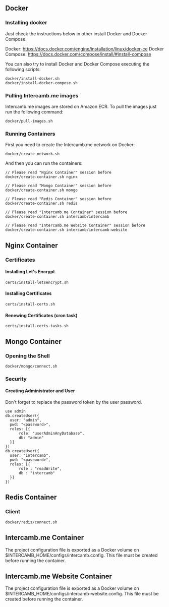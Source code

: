 ## Docker ##

### Installing docker ###

Just check the instructions below in other install Docker and Docker Compose:

Docker: https://docs.docker.com/engine/installation/linux/docker-ce
Docker Compose: https://docs.docker.com/compose/install/#install-compose

You can also try to install Docker and Docker Compose executing the following scripts:
````
docker/install-docker.sh
docker/install-docker-compose.sh
````

### Pulling Intercamb.me images ###

Intercamb.me images are stored on Amazon ECR. To pull the images just run the following command:
````
docker/pull-images.sh
````

### Running Containers ###

First you need to create the Intercamb.me network on Docker:
````
docker/create-network.sh
````
And then you can run the containers:
````
// Please read "Nginx Container" session before
docker/create-container.sh nginx

// Please read "Mongo Container" session before
docker/create-container.sh mongo

// Please read "Redis Container" session before
docker/create-container.sh redis

// Please read "Intercamb.me Container" session before
docker/create-container.sh intercamb/intercamb

// Please read "Intercamb.me Website Container" session before
docker/create-container.sh intercamb/intercamb-website
````

## Nginx Container ##

### Certificates ###

#### Installing Let's Encrypt ####
````
certs/install-letsencrypt.sh
````

#### Installing Certificates ####
````
certs/install-certs.sh
````

#### Renewing Certificates (cron task) ####
````
certs/install-certs-tasks.sh
````

## Mongo Container ##

### Opening the Shell ###

````
docker/mongo/connect.sh
````

### Security ###

#### Creating Administrator and User ####

Don't forget to replace the password token by the user password.
````
use admin
db.createUser({
  user: "admin",
  pwd: "<password>",
  roles: [{
      role: "userAdminAnyDatabase",
      db: "admin"
  }]
})
db.createUser({
  user: "intercamb",
  pwd: "<password>",
  roles: [{
      role : "readWrite",
      db : "intercamb"
  }]
})
````

## Redis Container ##

### Client ###

````
docker/redis/connect.sh
````

## Intercamb.me Container ##

The project configuration file is exported as a Docker volume on $INTERCAMB_HOME/configs/intercamb.config.
This file must be created before running the container.

## Intercamb.me Website Container ##

The project configuration file is exported as a Docker volume on $INTERCAMB_HOME/configs/intercamb-website.config.
This file must be created before running the container.